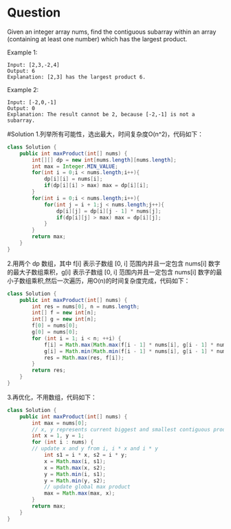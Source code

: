 # Question
Given an integer array nums, find the contiguous subarray within an array (containing at least one number) which has the largest product.

Example 1:
    
    Input: [2,3,-2,4]
    Output: 6
    Explanation: [2,3] has the largest product 6.
    
Example 2:
    
    Input: [-2,0,-1]
    Output: 0
    Explanation: The result cannot be 2, because [-2,-1] is not a subarray.

#Solution
1.列举所有可能性，选出最大，时间复杂度O(n^2)，代码如下：
```java
class Solution {
    public int maxProduct(int[] nums) {
        int[][] dp = new int[nums.length][nums.length];
        int max = Integer.MIN_VALUE;
        for(int i = 0;i < nums.length;i++){
            dp[i][i] = nums[i];
            if(dp[i][i] > max) max = dp[i][i];
        }
        for(int i = 0;i < nums.length;i++){
            for(int j = i + 1;j < nums.length;j++){
                dp[i][j] = dp[i][j - 1] * nums[j];
                if(dp[i][j] > max) max = dp[i][j];
            }
        }
        return max;
    }
}
```

2.用两个 dp 数组，其中 f[i] 表示子数组 [0, i] 范围内并且一定包含 nums[i] 数字的最大子数组乘积，g[i] 表示子数组 [0, i] 范围内并且一定包含 nums[i] 数字的最小子数组乘积,然后一次遍历，用O(n)的时间复杂度完成，代码如下：
```java
class Solution {
    public int maxProduct(int[] nums) {
        int res = nums[0], n = nums.length;
        int[] f = new int[n];
        int[] g = new int[n]; 
        f[0] = nums[0];
        g[0] = nums[0];
        for (int i = 1; i < n; ++i) {
            f[i] = Math.max(Math.max(f[i - 1] * nums[i], g[i - 1] * nums[i]), nums[i]);
            g[i] = Math.min(Math.min(f[i - 1] * nums[i], g[i - 1] * nums[i]), nums[i]);
            res = Math.max(res, f[i]);
        }
        return res;
    }
}
```
3.再优化，不用数组，代码如下：
```java
class Solution {
    public int maxProduct(int[] nums) {
        int max = nums[0];
        // x, y represents current biggest and smallest contiguous product
        int x = 1, y = 1;
        for (int i : nums) {
		// update x and y from i, i * x and i * y
            int s1 = i * x, s2 = i * y;
            x = Math.max(i, s1);
            x = Math.max(x, s2);
            y = Math.min(i, s1);
            y = Math.min(y, s2);
			// update global max product 
            max = Math.max(max, x);
        }
        return max; 
    }
}
```